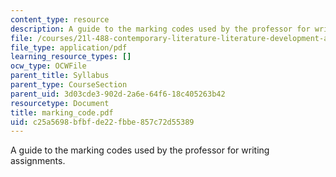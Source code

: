 ```yaml
---
content_type: resource
description: A guide to the marking codes used by the professor for writing assignments.
file: /courses/21l-488-contemporary-literature-literature-development-and-human-rights-spring-2008/c25a5698bfbfde22fbbe857c72d55389_marking_code.pdf
file_type: application/pdf
learning_resource_types: []
ocw_type: OCWFile
parent_title: Syllabus
parent_type: CourseSection
parent_uid: 3d03cde3-902d-2a6e-64f6-18c405263b42
resourcetype: Document
title: marking_code.pdf
uid: c25a5698-bfbf-de22-fbbe-857c72d55389
---
```

A guide to the marking codes used by the professor for writing assignments.

